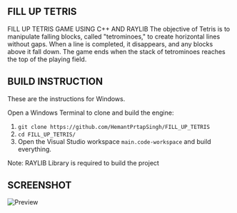 ## FILL UP TETRIS
FILL UP TETRIS GAME USING C++ AND RAYLIB 
The objective of Tetris is to manipulate falling blocks, called "tetrominoes," to create horizontal lines without gaps. When a line is completed, it disappears, and any blocks above it fall down. The game ends when the stack of tetrominoes reaches the top of the playing field.

## BUILD INSTRUCTION 

These are the instructions for Windows.

Open a Windows Terminal to clone and build the engine:

  1. `git clone https://github.com/HemantPrtapSingh/FILL_UP_TETRIS`
  2. `cd FILL_UP_TETRIS/`
  3. Open the Visual Studio workspace `main.code-workspace` and build everything.

Note: 
RAYLIB Library is required to build the project

## SCREENSHOT
![Preview](https://github.com/user-attachments/assets/01c57b61-d04e-460e-9378-3fa5ddf2ed68)



